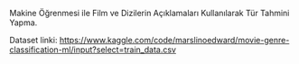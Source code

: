 Makine Öğrenmesi ile Film ve Dizilerin Açıklamaları Kullanılarak Tür Tahmini Yapma. 

Dataset linki: https://www.kaggle.com/code/marslinoedward/movie-genre-classification-ml/input?select=train_data.csv
